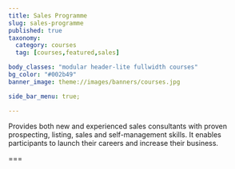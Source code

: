 ```yaml
---
title: Sales Programme
slug: sales-programme
published: true
taxonomy:
  category: courses
  tag: [courses,featured,sales]

body_classes: "modular header-lite fullwidth courses"
bg_color: "#002b49"
banner_image: theme://images/banners/courses.jpg

side_bar_menu: true;

---
```


Provides both new and experienced sales consultants with proven prospecting, listing, sales and self-management skills. It enables participants to launch their careers and increase their business.

===
